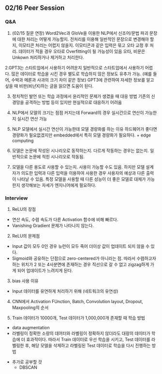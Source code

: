 ## 02/16 Peer Session

### Q&A
1. (02/15 질문 연장) Word2Vec과 GloVe을 이용한 NLP에서 신조어/문법 파괴 문장에 대한 처리는 어떻게 가능할지. 전처리를 이용해 일반적인 문장으로 변경해야 할 지, 이모티콘 처리는 어렵지 않을지.
    이모티콘과 같은 입력은 묶고 오타 교정 후 처리. 데이터가 적을 경우 오타로 Overfitting이 될 가능성이 있음
    오타, 비문은 Unkown 처리하거나 제거하고 처리한다.

2.GPT3는 스타트업에서 사용하기 어려운지
    일반적으로 스타트업에서 사용하기 어렵다. 많은 데이터로 학습을 시킨 경우 별도로 학습하지 않은 정보도 유추가 가능. (예를 들어, 수박과 메론과 사과의 크기 차이 같은 정보)
    GPT3에 관련하여 자세한 정보를 알고 싶을 때 비판(비난X)하는 글을 읽으면 도움이 된다.
    
3. 정치적인 발언 또는 학습 과정에서 윤리적인 문제가 생겼을 때 대응 방법
    기존의 신경망을 공격하는 방법 등이 있지만 현실적으로 대응하기 어려움
    
4. NLP에서 모델의 크기는 점점 커지는데 Forward의 경우 실시간으로 연산이 가능한지
    실시간 연산 가능

5. NLP 모델에서 실시간 연산이 가능한데 모델 경량화를 하는 이유
    하드웨어가 좋다면 경량화가 필요없겠지만 embedded에서 특히 모델 경량화가 필요하다. + edge computing
    
6. 모델은 논문에 작성된 시나리오로 동작하는지. 다르게 작동하는 경우는 없는지.
    일반적으로 논문에 적힌 시나리오로 작동됨.
    
7. 모델을 다른 용도로 사용할 수 있는지.
    사용이 가능할 수도 있음. 하지만 모델 설계자가 의도한 입력과 다른 입력을 이용하여 사용한 경우 사용자의 예상과 다른 출력이 나타날 수 있음.
    특정 모델을 사용할 때 다른 성능이 더 좋은 모델로 대체가 가능한지 생각해보는 자세가 엔지니어에게 필요하다.

### Interview
1. ReLU의 장점
  - 연산 속도, 수렴 속도가 다른 Activation 함수에 비해 빠르다.
  - Vanishing Gradient 문제가 나타나지 않는다.

2. ReLU의 문제점
  - Input 값이 모두 0인 경우 뉴런이 모두 죽어 더이상 값이 업데이트 되지 않을 수 있다.
  - Sigmoid와 공유하는 단점으로 zero-centered가 아니라는 점. 따라서 수렴하고자 하는 위치가 2 또는 4사분면에 존재하는 경우 직선으로 갈 수 없고 zigzag하게 가게 되어 업데이트가 느려지게 된다.

3. bias 사용 이유
  - Input 데이터를 유연하게 처리하기 위해 (네트워크의 유연성)
  
4. CNN에서 Activation FUnction, Batch, Convolution layout, Dropout, Maxpooling의 순서

5. Train 데이터가 10000개, Test 데이터가 1,000,000개 존재할 때 학습 방법
  - data augmentation
  - 라벨링이 정확한 소량의 데어터와 라벨링이 정확하지 않더라도 대량의 데이터가 학습에 더 효과적이다. 따라서 Train 데이터로 우선 학습을 시키고, Test 데이터를 라벨링한 후, 해당 모델을 삭제하고 라벨링된 Test 데이터로 학습을 다시 진행하는 방법
  
+ 추가로 공부할 것
  - DBSCAN
